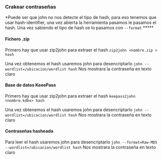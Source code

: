 
### Crakear contraseñas
*Puede ser que john no nos detecte el tipo de hash, para eso tenemos que usar hash-identifier,
una vez abierta la herramienta pasamos le pasamos el hash.
Una vez sabiendo el tipo de hash se lo pasamos con `--format`  *****


#### Fichero .zip

Primero hay que usar zip2john para extraer el hash
`zip2john <nombre.zip > hash`

Una vez obtenemos el hash usaremos john para desencriptarlo
`john --wordlist=/ubicacion/wordlist hash`
Nos mostrara la contraseña en texto claro

#### Base de datos KeeePass

Primero hay que usar zip2john para extraer el hash
`keepass2john <nombre.kdbx> hash`

Una vez obtenemos el hash usaremos john para desencriptarlo
`john --wordlist=/ubicacion/wordlist hash`
Nos mostrara la contraseña en texto claro

#### Contraseñas hasheada

Para leer el hash usaremos john para desencriptarlo
`john --format=Raw-MD5 --wordlist=/ubicacion/wordlist hash`
Nos mostrara la contraseña en texto claro